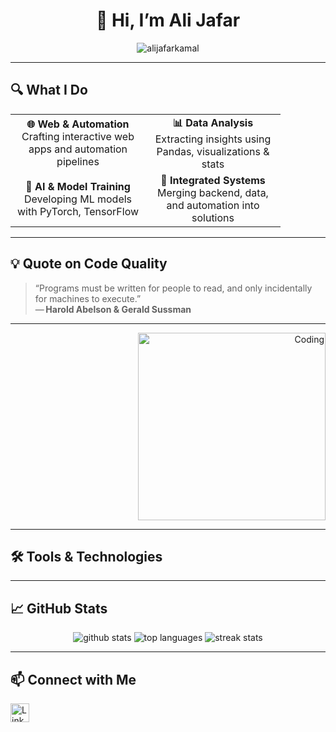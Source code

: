 <h1 align="center">👋 Hi, I’m Ali Jafar</h1>
<p align="center">
  <img src="https://komarev.com/ghpvc/?username=alijafarkamal&label=Profile%20views&color=0e75b6&style=flat" alt="alijafarkamal" />
</p>

---

<!-- 🎯 Expertise Blocks -->
## 🔍 What I Do
<div align="center">
  <table>
    <tr>
      <td align="center" width="200">
        <strong>🌐 Web & Automation</strong><br>
        Crafting interactive web apps and automation pipelines
      </td>
      <td align="center" width="200">
        <strong>📊 Data Analysis</strong><br>
        Extracting insights using Pandas, visualizations & stats
      </td>
    </tr>
    <tr>
      <td align="center">
        <strong>🤖 AI & Model Training</strong><br>
        Developing ML models with PyTorch, TensorFlow
      </td>
      <td align="center">
        <strong>🧩 Integrated Systems</strong><br>
        Merging backend, data, and automation into solutions
      </td>
    </tr>
  </table>
</div>

---

<!-- 📜 Inspirational Quote -->
## 💡 Quote on Code Quality
> “Programs must be written for people to read, and only incidentally for machines to execute.”  
> — **Harold Abelson & Gerald Sussman**

---

<!-- 🖼️ Profile GIF -->
<p align="right">
  <img alt="Coding" src="https://cdn.dribbble.com/users/1162077/screenshots/3848914/programmer.gif" width="300" />
</p>

---

<!-- 🛠️ Tools -->
## 🛠️ Tools & Technologies  
<p align="left">
  <!-- Keep your full icons list here -->
</p>

---

<!-- 📈 Stats -->
## 📈 GitHub Stats  
<p align="center">
  <img src="https://github-readme-stats.vercel.app/api?username=alijafarkamal&show_icons=true&locale=en" alt="github stats" />
  <img src="https://github-readme-stats.vercel.app/api/top-langs?username=alijafarkamal&layout=compact&locale=en" alt="top languages" />
  <img src="https://github-readme-streak-stats.herokuapp.com/?user=alijafarkamal" alt="streak stats" />
</p>

---

<!-- 🔗 Social Links -->
## 📫 Connect with Me  
<p align="left">
  <a href="https://www.linkedin.com/in/ali-j-5152a8300/" target="_blank"><img src="https://raw.githubusercontent.com/rahuldkjain/github-profile-readme-generator/master/src/images/icons/Social/linked-in-alt.svg" alt="LinkedIn" width="30" /></a>
  <!-- Add other social icons/links as needed -->
</p>

